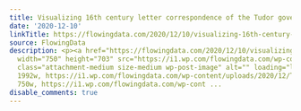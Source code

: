 ```yaml
---
title: Visualizing 16th century letter correspondence of the Tudor government
date: '2020-12-10'
linkTitle: https://flowingdata.com/2020/12/10/visualizing-16th-century-letter-correspondence-of-the-tudor-government/
source: FlowingData
description: <p><a href="https://flowingdata.com/2020/12/10/visualizing-16th-century-letter-correspondence-of-the-tudor-government/"><img
  width="750" height="703" src="https://i1.wp.com/flowingdata.com/wp-content/uploads/2020/12/Tudor-Networks.png?fit=750%2C703&amp;ssl=1"
  class="attachment-medium size-medium wp-post-image" alt="" loading="lazy" srcset="https://i1.wp.com/flowingdata.com/wp-content/uploads/2020/12/Tudor-Networks.png?w=1992&amp;ssl=1
  1992w, https://i1.wp.com/flowingdata.com/wp-content/uploads/2020/12/Tudor-Networks.png?resize=750%2C703&amp;ssl=1
  750w, https://i1.wp.com/flowingdata.com/wp-cont ...
disable_comments: true
---
```

<p><a href="https://flowingdata.com/2020/12/10/visualizing-16th-century-letter-correspondence-of-the-tudor-government/"><img width="750" height="703" src="https://i1.wp.com/flowingdata.com/wp-content/uploads/2020/12/Tudor-Networks.png?fit=750%2C703&amp;ssl=1" class="attachment-medium size-medium wp-post-image" alt="" loading="lazy" srcset="https://i1.wp.com/flowingdata.com/wp-content/uploads/2020/12/Tudor-Networks.png?w=1992&amp;ssl=1 1992w, https://i1.wp.com/flowingdata.com/wp-content/uploads/2020/12/Tudor-Networks.png?resize=750%2C703&amp;ssl=1 750w, https://i1.wp.com/flowingdata.com/wp-cont ...